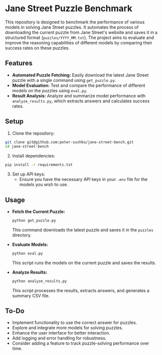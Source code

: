 # Jane Street Puzzle Benchmark

This repository is designed to benchmark the performance of various models in solving Jane Street puzzles. It automates the process of downloading the current puzzle from Jane Street's website and saves it in a structured format (`puzzles/YYYY_MM.txt`). The project aims to evaluate and improve the reasoning capabilities of different models by comparing their success rates on these puzzles.

## Features

- **Automated Puzzle Fetching:** Easily download the latest Jane Street puzzle with a single command using `get_puzzle.py`.
- **Model Evaluation:** Test and compare the performance of different models on the puzzles using `eval.py`.
- **Result Analysis:** Analyze and summarize model performance with `analyze_results.py`, which extracts answers and calculates success rates.

## Setup

1. Clone the repository:
```bash
git clone git@github.com:peter-sushko/jane-street-bench.git
cd jane-street-bench
```

2. Install dependencies:
```bash
pip install -r requirements.txt
```

3. Set up API keys:
   - Ensure you have the necessary API keys in your `.env` file for the models you wish to use.

## Usage

- **Fetch the Current Puzzle:**
  ```bash
  python get_puzzle.py
  ```
  This command downloads the latest puzzle and saves it in the `puzzles` directory.

- **Evaluate Models:**
  ```bash
  python eval.py
  ```
  This script runs the models on the current puzzle and saves the results.

- **Analyze Results:**
  ```bash
  python analyze_results.py
  ```
  This script processes the results, extracts answers, and generates a summary CSV file.

## To-Do

- Implement functionality to use the correct answer for puzzles.
- Explore and integrate more models for solving puzzles.
- Enhance the user interface for better interaction.
- Add logging and error handling for robustness.
- Consider adding a feature to track puzzle-solving performance over time.
